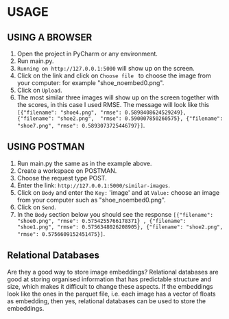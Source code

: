 # USAGE

## USING A BROWSER
1. Open the project in PyCharm or any environment.
2. Run main.py.
3. ```Running on http://127.0.0.1:5000``` will show up on the screen.
4. Click on the link and click on ```Choose file ``` to choose the image from your computer: for example 
"shoe_noembed0.png".
5. Click on ```Upload```.
6. The most similar three images will show up on the screen together with the scores, in this case I used RMSE. The 
message will look like this ```[{"filename": "shoe4.png", "rmse": 0.5898408624529249}, {"filename": "shoe2.png", 
"rmse": 0.590007850260575}, {"filename": "shoe7.png", "rmse": 0.5893073725446797}]```.

## USING POSTMAN
1. Run main.py the same as in the example above.
2. Create a workspace on POSTMAN.
3. Choose the request type POST.
4. Enter the link: ```http://127.0.0.1:5000/similar-images```.
5. Click on ```Body``` and enter the ```Key:``` 'image' and at ```Value:``` choose an image from your computer such as 
"shoe_noembed0.png".
6. Click on ```Send```.
7. In the ```Body``` section below you should see the response ```[{"filename": "shoe0.png", "rmse": 0.5754255766178371}
, {"filename": "shoe1.png", "rmse": 0.5756348026208905}, {"filename": "shoe2.png", "rmse": 0.5756609152451475}]```.


## Relational Databases
Are they a good way to store image embeddings? Relational databases are good at storing organised information that has 
predictable structure and size, which makes it difficult to change these aspects. If the embeddings look like the ones 
in the parquet file, i.e. each image has a vector of floats as embedding, then yes, relational databases can be 
used to store the embeddings.
